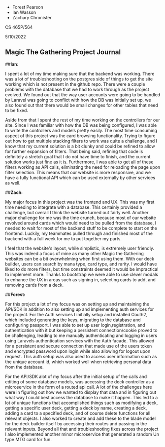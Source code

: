 - Forest Pearson
- Ian Wasson
- Zachary Chronister

CS 465P/564

5/10/2022

## Magic The Gathering Project Journal


##**Ian:** 

I spent a lot of my time making sure that the backend was working. There was a lot of troubleshooting on the postgres side of things to get the site working which is not present in the github repo. There were a couple problems with the database that we had to work through as the project evolved. We found out that the way user accounts were going to be handled by Laravel was going to conflict with how the DB was initially set up, we also found out that there would be small changes for other tables that need to be fixed. 

Aside from that I spent the rest of my time working on the controllers for our site. Since I was familiar with how the DB was being configured, I was able to write the controllers and models pretty easily. The most time consuming aspect of this project was the card browsing functionality. Trying to figure out how to get multiple stacking filters to work was quite a challenge, and I know that my current solution is a bit clunky and could be refined to allow for further expansion of filters. That being said, refining that code is definitely a stretch goal that I do not have time to finish, and the current solution works just fine as it is. Furthermore, I was able to get all of these filters working as API calls, eliminating the need for reloading the page upon filter selection. This means that our website is more responsive, and we have a fully functional API which can be used externally by other services as well.

##**Zach:**

My major focus in this project was the frontend and UX. This was my first time needing to integrate with a database. This certainly provided a challenge, but overall I think the website turned out fairly well. Another major challenge for me was the time crunch, because most of our website revolved around cards which would need to be pulled from the database, I needed to wait for most of the backend stuff to be complete to start on the frontend. Luckily, my teammates pulled through and finished most of the backend with a full week for me to put together my parts.

I feel that the website's layout, while simplistic, is extremely user friendly. This was indeed a focus of mine as many other Magic the Gathering websites can be a bit overwhelming when first using them. With our deck builder, users can search by mana type, card type, and rarity. I would have liked to do more filters, but time constraints deemed it would be impractical to implement more. Thanks to bootstrap we were able to use clever modals to enhance the UX in areas such as signing in, selecting cards to add, and removing cards from a deck.

##**Forest:**

For this project a lot of my focus was on setting up and maintaining the API/SDK in addition to also setting up and implementing auth services for the project. For the Auth services I initially setup and installed Oauth2, which included generating the keys, migrating to the database and configuring passport. I was able to set up user login,registration, and authentication with it but keeping a persistent connection/cookie proved to be challenging, leading to me manually authenticating and logging in users using Laravels authentication services with the Auth facade. This allowed for a persistent and secure connection that made use of the users token and encrypted password upon login while also allowing for logout upon request. This auth setup was also used to access user information such as the unique account id, which worked well when retrieving personal data from the database.

For the API/SDK alot of my focus after the initial setup of the calls and editing of some database models, was accessing the deck controller as a microservice in the form of a routed api call. A lot of the challenges here were in figuring out how we wanted to display that data and in figuring out what way I could best access the database to make it happen. This led to a lot of unique functions that accomplished things such as modifying a deck, getting a specific user deck, getting a deck by name, creating a deck, adding a card to a specified deck, and of course delete functions for all relevant objects. I also worked to create and add these to the blade model for the deck builder itself by accessing their routes and passing in the relevant inputs. Beyond all that and troubleshooting fixes across the project I also implemented another minor microservice that generated a random Un type MTG card for fun.
